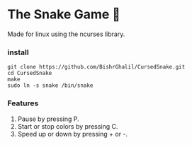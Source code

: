 # The Snake Game 🐍
Made for linux using the ncurses library.
### install
```
git clone https://github.com/BishrGhalil/CursedSnake.git
cd CursedSnake
make
sudo ln -s snake /bin/snake
```
### Features
1. Pause by pressing P.
2. Start or stop colors by pressing C.
3. Speed up or down by pressing + or -.
